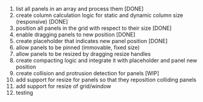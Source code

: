 1. list all panels in an array and process them [DONE]
2. create column calculation logic for static and dynamic column size (responsive) [DONE]
3. position all panels in the grid with respect to their size [DONE]
4. enable dragging panels to new position [DONE]
5. create placeholder that indicates new panel position [DONE]
6. allow panels to be pinned (immovable, fixed size)
7. allow panels to be resized by dragging resize handles
8. create compacting logic and integrate it with placeholder and panel new position
9. create collision and protrusion detection for panels [WIP]
10. add support for resize for panels so that they reposition colliding panels
11. add support for resize of grid/window
12. testing
